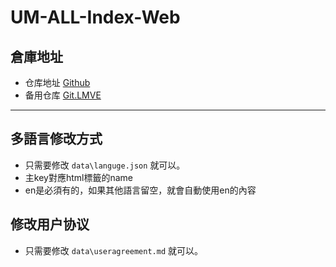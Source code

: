 # UM-ALL-Index-Web

## 倉庫地址
- 仓库地址 [Github][1]  
- 备用仓库 [Git.LMVE][2]  
---
## 多語言修改方式
- 只需要修改 `data\languge.json` 就可以。
- 主key對應html標籤的name
- en是必須有的，如果其他語言留空，就會自動使用en的內容

## 修改用户协议
- 只需要修改 `data\useragreement.md` 就可以。

[1]: https://github.com/UM-ARK/UM-ALL-Index-Web
[2]: https://git.lmve.net/kevin/um-all-index-web
